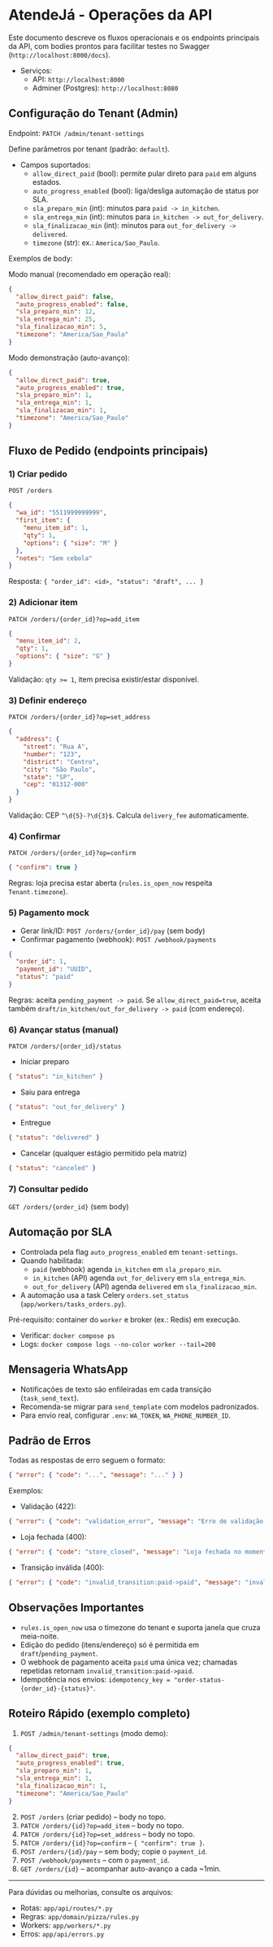 # AtendeJá - Operações da API

Este documento descreve os fluxos operacionais e os endpoints principais da API, com bodies prontos para facilitar testes no Swagger (`http://localhost:8000/docs`).

- Serviços:
  - API: `http://localhost:8000`
  - Adminer (Postgres): `http://localhost:8080`

## Configuração do Tenant (Admin)

Endpoint: `PATCH /admin/tenant-settings`

Define parâmetros por tenant (padrão: `default`).

- Campos suportados:
  - `allow_direct_paid` (bool): permite pular direto para `paid` em alguns estados.
  - `auto_progress_enabled` (bool): liga/desliga automação de status por SLA.
  - `sla_preparo_min` (int): minutos para `paid -> in_kitchen`.
  - `sla_entrega_min` (int): minutos para `in_kitchen -> out_for_delivery`.
  - `sla_finalizacao_min` (int): minutos para `out_for_delivery -> delivered`.
  - `timezone` (str): ex.: `America/Sao_Paulo`.

Exemplos de body:

Modo manual (recomendado em operação real):
```json
{
  "allow_direct_paid": false,
  "auto_progress_enabled": false,
  "sla_preparo_min": 12,
  "sla_entrega_min": 25,
  "sla_finalizacao_min": 5,
  "timezone": "America/Sao_Paulo"
}
```

Modo demonstração (auto-avanço):
```json
{
  "allow_direct_paid": true,
  "auto_progress_enabled": true,
  "sla_preparo_min": 1,
  "sla_entrega_min": 1,
  "sla_finalizacao_min": 1,
  "timezone": "America/Sao_Paulo"
}
```

## Fluxo de Pedido (endpoints principais)

### 1) Criar pedido
`POST /orders`
```json
{
  "wa_id": "5511999999999",
  "first_item": {
    "menu_item_id": 1,
    "qty": 1,
    "options": { "size": "M" }
  },
  "notes": "Sem cebola"
}
```
Resposta: `{ "order_id": <id>, "status": "draft", ... }`

### 2) Adicionar item
`PATCH /orders/{order_id}?op=add_item`
```json
{
  "menu_item_id": 2,
  "qty": 1,
  "options": { "size": "G" }
}
```
Validação: `qty >= 1`, item precisa existir/estar disponível.

### 3) Definir endereço
`PATCH /orders/{order_id}?op=set_address`
```json
{
  "address": {
    "street": "Rua A",
    "number": "123",
    "district": "Centro",
    "city": "São Paulo",
    "state": "SP",
    "cep": "01312-000"
  }
}
```
Validação: CEP `^\d{5}-?\d{3}$`. Calcula `delivery_fee` automaticamente.

### 4) Confirmar
`PATCH /orders/{order_id}?op=confirm`
```json
{ "confirm": true }
```
Regras: loja precisa estar aberta (`rules.is_open_now` respeita `Tenant.timezone`).

### 5) Pagamento mock
- Gerar link/ID: `POST /orders/{order_id}/pay` (sem body)
- Confirmar pagamento (webhook): `POST /webhook/payments`
```json
{
  "order_id": 1,
  "payment_id": "UUID",
  "status": "paid"
}
```
Regras: aceita `pending_payment -> paid`. Se `allow_direct_paid=true`, aceita também `draft/in_kitchen/out_for_delivery -> paid` (com endereço).

### 6) Avançar status (manual)
`PATCH /orders/{order_id}/status`
- Iniciar preparo
```json
{ "status": "in_kitchen" }
```
- Saiu para entrega
```json
{ "status": "out_for_delivery" }
```
- Entregue
```json
{ "status": "delivered" }
```
- Cancelar (qualquer estágio permitido pela matriz)
```json
{ "status": "canceled" }
```

### 7) Consultar pedido
`GET /orders/{order_id}` (sem body)

## Automação por SLA

- Controlada pela flag `auto_progress_enabled` em `tenant-settings`.
- Quando habilitada:
  - `paid` (webhook) agenda `in_kitchen` em `sla_preparo_min`.
  - `in_kitchen` (API) agenda `out_for_delivery` em `sla_entrega_min`.
  - `out_for_delivery` (API) agenda `delivered` em `sla_finalizacao_min`.
- A automação usa a task Celery `orders.set_status` (`app/workers/tasks_orders.py`).

Pré-requisito: container do `worker` e broker (ex.: Redis) em execução.
- Verificar: `docker compose ps`
- Logs: `docker compose logs --no-color worker --tail=200`

## Mensageria WhatsApp

- Notificações de texto são enfileiradas em cada transição (`task_send_text`).
- Recomenda-se migrar para `send_template` com modelos padronizados.
- Para envio real, configurar `.env`: `WA_TOKEN`, `WA_PHONE_NUMBER_ID`.

## Padrão de Erros

Todas as respostas de erro seguem o formato:
```json
{ "error": { "code": "...", "message": "..." } }
```

Exemplos:
- Validação (422):
```json
{ "error": { "code": "validation_error", "message": "Erro de validação: body.address.cep" } }
```
- Loja fechada (400):
```json
{ "error": { "code": "store_closed", "message": "Loja fechada no momento." } }
```
- Transição inválida (400):
```json
{ "error": { "code": "invalid_transition:paid->paid", "message": "invalid transition:paid->paid" } }
```

## Observações Importantes

- `rules.is_open_now` usa o timezone do tenant e suporta janela que cruza meia-noite.
- Edição do pedido (itens/endereço) só é permitida em `draft`/`pending_payment`.
- O webhook de pagamento aceita `paid` uma única vez; chamadas repetidas retornam `invalid_transition:paid->paid`.
- Idempotência nos envios: `idempotency_key = "order-status-{order_id}-{status}"`.

## Roteiro Rápido (exemplo completo)

1. `POST /admin/tenant-settings` (modo demo):
```json
{
  "allow_direct_paid": true,
  "auto_progress_enabled": true,
  "sla_preparo_min": 1,
  "sla_entrega_min": 1,
  "sla_finalizacao_min": 1,
  "timezone": "America/Sao_Paulo"
}
```
2. `POST /orders` (criar pedido) – body no topo.
3. `PATCH /orders/{id}?op=add_item` – body no topo.
4. `PATCH /orders/{id}?op=set_address` – body no topo.
5. `PATCH /orders/{id}?op=confirm` – `{ "confirm": true }`.
6. `POST /orders/{id}/pay` – sem body; copie o `payment_id`.
7. `POST /webhook/payments` – com o `payment_id`.
8. `GET /orders/{id}` – acompanhar auto-avanço a cada ~1min.

---

Para dúvidas ou melhorias, consulte os arquivos:
- Rotas: `app/api/routes/*.py`
- Regras: `app/domain/pizza/rules.py`
- Workers: `app/workers/*.py`
- Erros: `app/api/errors.py`
